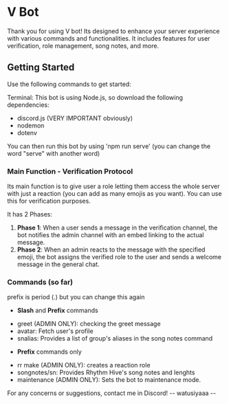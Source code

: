 # V Bot
Thank you for using V bot! Its designed to enhance your server experience with various commands and functionalities. It includes features for user verification, role management, song notes, and more.

## Getting Started

Use the following commands to get started:

Terminal: This bot is using Node.js, so download the following dependencies:
- discord.js (VERY IMPORTANT obviously)
- nodemon
- dotenv

You can then run this bot by using 'npm run serve' (you can change the word "serve" with another word)

### Main Function - Verification Protocol

Its main function is to give user a role letting them access the whole server with just a reaction (you can add as many emojis as you want). You can use this for verification purposes.

It has 2 Phases:
1. **Phase 1**: When a user sends a message in the verification channel, the bot notifies the admin channel with an embed linking to the actual message. 
2. **Phase 2**: When an admin reacts to the message with the specified emoji, the bot assigns the verified role to the user and sends a welcome message in the general chat.

### Commands (so far)

prefix is period (.) but you can change this again

* **Slash** and **Prefix** commands
 - greet (ADMIN ONLY): checking the greet message
 - avatar: Fetch user's profile
 - snalias: Provides a list of group's aliases in the song notes command

* **Prefix** commands only
 - rr make (ADMIN ONLY): creates a reaction role
 - songnotes/sn: Provides Rhythm Hive's song notes and lenghts
 - maintenance (ADMIN ONLY): Sets the bot to maintenance mode.

 For any concerns or suggestions, contact me in Discord!
   -- watusiyaaa --